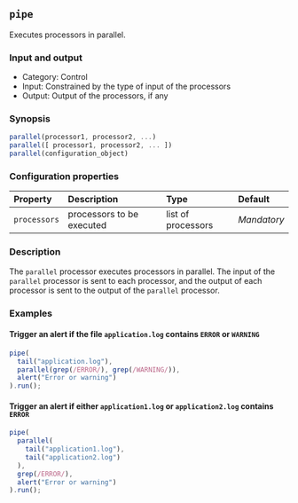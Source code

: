## `pipe`

Executes processors in parallel.

### Input and output

* Category: Control
* Input: Constrained by the type of input of the processors
* Output: Output of the processors, if any

### Synopsis

```js
parallel(processor1, processor2, ...)
parallel([ processor1, processor2, ... ])
parallel(configuration_object)
```
### Configuration properties

| Property | Description | Type | Default |
| :--- | :--- | :--- | :--- |
| `processors` | processors to be executed | list of processors | *Mandatory* | 

### Description

The `parallel` processor executes processors in parallel. The input of the `parallel` processor is sent to 
each processor, and the output of each processor is sent to the output of the `parallel` processor. 

### Examples

<!-- example-begin -->
#### Trigger an alert if the file `application.log` contains `ERROR` or `WARNING`

```js
pipe(
  tail("application.log"), 
  parallel(grep(/ERROR/), grep(/WARNING/)), 
  alert("Error or warning")
).run();
```
<!-- example-end -->

<!-- example-begin -->
#### Trigger an alert if either `application1.log` or `application2.log` contains `ERROR`

```js
pipe(
  parallel(
    tail("application1.log"),
    tail("application2.log")
  ),
  grep(/ERROR/), 
  alert("Error or warning")
).run();
```
<!-- example-end -->
